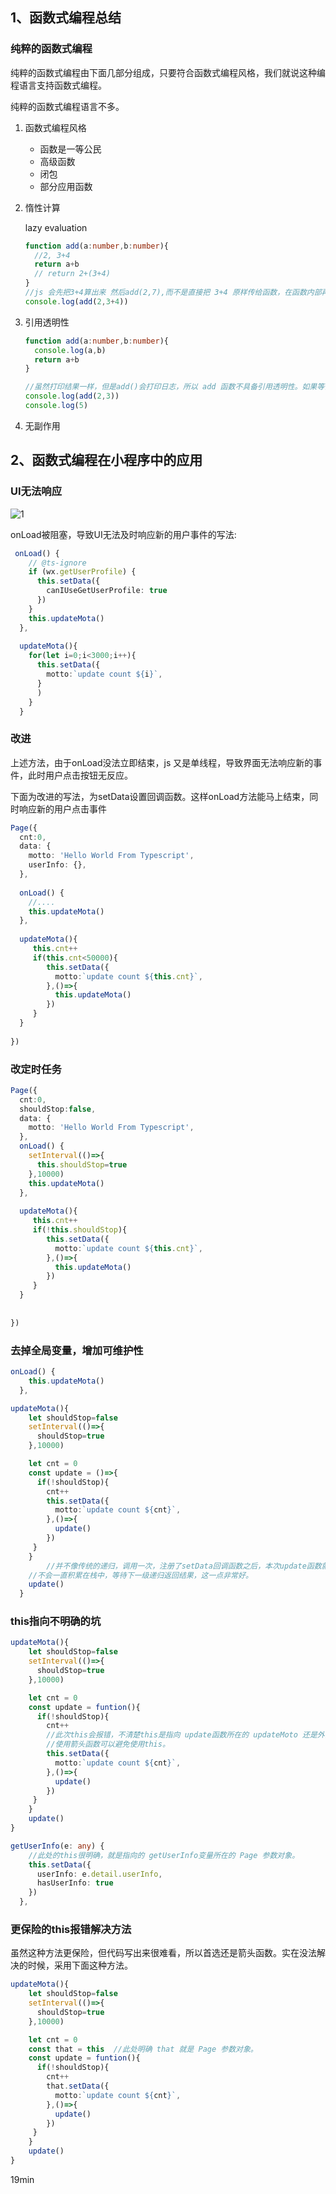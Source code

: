 ## 1、函数式编程总结

### 纯粹的函数式编程

纯粹的函数式编程由下面几部分组成，只要符合函数式编程风格，我们就说这种编程语言支持函数式编程。

纯粹的函数式编程语言不多。

1. 函数式编程风格

   - 函数是一等公民
   - 高级函数
   - 闭包
   - 部分应用函数

2. 惰性计算

   lazy evaluation

   ```typescript
   function add(a:number,b:number){
     //2, 3+4
     return a+b
     // return 2+(3+4)
   }
   //js 会先把3+4算出来 然后add(2,7),而不是直接把 3+4 原样传给函数，在函数内部再计算。所以 js 不具备惰性计算。
   console.log(add(2,3+4))
   ```

   

3. 引用透明性

   ```typescript
   function add(a:number,b:number){
     console.log(a,b)
     return a+b
   }
   
   //虽然打印结果一样，但是add()会打印日志，所以 add 函数不具备引用透明性。如果等价，就是具有引用透明性。
   console.log(add(2,3)) 
   console.log(5)
   ```

   

4. 无副作用







## 2、函数式编程在小程序中的应用

### UI无法响应

![1](img/1.png)



onLoad被阻塞，导致UI无法及时响应新的用户事件的写法:

```typescript
 onLoad() {
    // @ts-ignore
    if (wx.getUserProfile) {
      this.setData({
        canIUseGetUserProfile: true
      })
    }
    this.updateMota()
  },
    
  updateMota(){
    for(let i=0;i<3000;i++){
      this.setData({
        motto:`update count ${i}`,
      }
      )
    }
  }
```

### 改进

上述方法，由于onLoad没法立即结束，js 又是单线程，导致界面无法响应新的事件，此时用户点击按钮无反应。

下面为改进的写法，为setData设置回调函数。这样onLoad方法能马上结束，同时响应新的用户点击事件

```typescript
Page({
  cnt:0,
  data: {
    motto: 'Hello World From Typescript',
    userInfo: {},
  },
  
  onLoad() {
   	//....
    this.updateMota()
  },
 
  updateMota(){
     this.cnt++
     if(this.cnt<50000){
        this.setData({
          motto:`update count ${this.cnt}`,
        },()=>{
          this.updateMota()
        })
     }
  }
  
})
```

### 改定时任务

```typescript
Page({
  cnt:0,
  shouldStop:false,
  data: {
    motto: 'Hello World From Typescript',
  },
  onLoad() {
    setInterval(()=>{
      this.shouldStop=true
    },10000)
    this.updateMota()
  },
 
  updateMota(){
     this.cnt++
     if(!this.shouldStop){
        this.setData({
          motto:`update count ${this.cnt}`,
        },()=>{
          this.updateMota()
        })
     }
  }
  
  
})
```

### 去掉全局变量，增加可维护性

```typescript
onLoad() {
    this.updateMota()
  },

updateMota(){
    let shouldStop=false
    setInterval(()=>{
      shouldStop=true
    },10000)

    let cnt = 0
    const update = ()=>{
      if(!shouldStop){
        cnt++
        this.setData({
          motto:`update count ${cnt}`,
        },()=>{
          update()
        })
     }
    }
		//并不像传统的递归，调用一次，注册了setData回调函数之后，本次update函数就结束了。
    //不会一直积累在栈中，等待下一级递归返回结果，这一点非常好。
    update()  
  }
```

### this指向不明确的坑

```typescript
updateMota(){
    let shouldStop=false
    setInterval(()=>{
      shouldStop=true
    },10000)

    let cnt = 0
    const update = funtion(){
      if(!shouldStop){
        cnt++
        //此次this会报错，不清楚this是指向 update函数所在的 updateMoto 还是外面的 Page 参数对象
        //使用箭头函数可以避免使用this。
        this.setData({
          motto:`update count ${cnt}`,
        },()=>{
          update()
        })
     }
    }
    update()  
}

getUserInfo(e: any) {
   	//此处的this很明确，就是指向的 getUserInfo变量所在的 Page 参数对象。
    this.setData({
      userInfo: e.detail.userInfo,
      hasUserInfo: true
    })
  },
```



### 更保险的this报错解决方法

虽然这种方法更保险，但代码写出来很难看，所以首选还是箭头函数。实在没法解决的时候，采用下面这种方法。

```typescript
updateMota(){
    let shouldStop=false
    setInterval(()=>{
      shouldStop=true
    },10000)

    let cnt = 0
    const that = this  //此处明确 that 就是 Page 参数对象。
    const update = funtion(){
      if(!shouldStop){
        cnt++
        that.setData({
          motto:`update count ${cnt}`,
        },()=>{
          update()
        })
     }
    }
    update()  
}
```



19min
